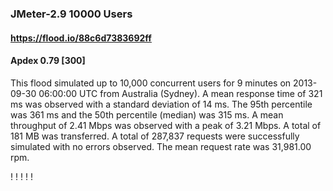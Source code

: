 
### JMeter-2.9 10000 Users
#### https://flood.io/88c6d7383692ff
#### Apdex 0.79 [300]
This flood simulated up to 10,000 concurrent users for 9 minutes on  2013-09-30 06:00:00 UTC from Australia (Sydney). A mean response time of 321 ms was observed with a standard deviation of 14 ms. The 95th percentile was 361 ms and the 50th percentile (median) was 315 ms. A mean throughput of 2.41 Mbps was observed with a peak of 3.21 Mbps. A total of 181 MB was transferred. A total of 287,837 requests were successfully simulated with no errors observed. The mean request rate was 31,981.00 rpm. 

\![](./gc/88c6d7383692ff/tenured_size.jpg)
\![](./gc/88c6d7383692ff/collection_pause_time.jpg)
\![](./gc/88c6d7383692ff/cpu_real.jpg)
\![](./gc/88c6d7383692ff/promoted_size.jpg)
\![](./gc/88c6d7383692ff/young_size.jpg)

